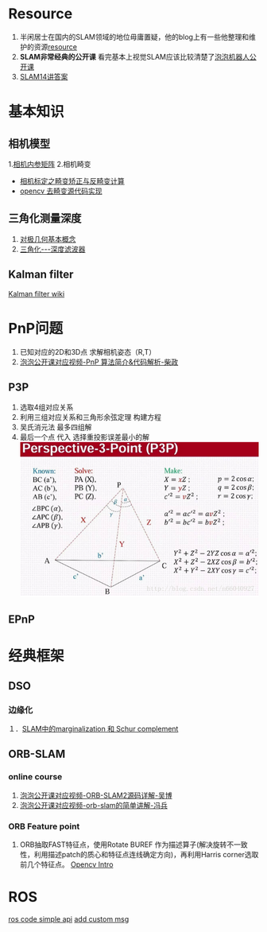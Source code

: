 <!-- TITLE: Slam -->
<!-- SUBTITLE: A quick summary of Slam -->


# Resource
1. 半闲居士在国内的SLAM领域的地位毋庸置疑，他的blog上有一些他整理和维护的资源[resource](https://www.cnblogs.com/gaoxiang12/p/5762702.html)
2. **SLAM非常经典的公开课** 看完基本上视觉SLAM应该比较清楚了[泡泡机器人公开课](http://rosclub.cn/post-1065.html)
3. [SLAM14讲答案](https://blog.csdn.net/jiahao62/article/details/80655542)



# 基本知识
## 相机模型
1.[相机内参矩阵](https://www.cnblogs.com/Jessica-jie/p/6596450.html)
2.相机畸变
* 	[相机标定之畸变矫正与反畸变计算](https://www.cnblogs.com/mafuqiang/p/8134617.html)
*   [opencv 去畸变源代码实现](https://github.com/opencv/opencv/blob/master/modules/calib3d/src/undistort.cpp)

## 三角化测量深度
1. [对极几何基本概念](https://blog.csdn.net/tina_ttl/article/details/52749542#3-%E5%AF%B9%E6%9E%81%E5%87%A0%E4%BD%95%E7%9A%84%E5%87%A0%E4%B8%AA%E7%9B%B8%E5%85%B3%E6%A6%82%E5%BF%B5)
2. [三角化---深度滤波器](http://www.mamicode.com/info-detail-2061030.html)

## Kalman filter

[Kalman filter wiki](https://en.wikipedia.org/wiki/Kalman_filter)

# PnP问题
1. 已知对应的2D和3D点 求解相机姿态（R,T）
2. [泡泡公开课对应视频-PnP 算法简介&代码解析-柴政](http://rosclub.cn/post-566.html)

## P3P
1. 选取4组对应关系
2. 利用三组对应关系和三角形余弦定理 构建方程
3. 吴氏消元法 最多四组解
4. 最后一个点 代入 选择重投影误差最小的解
![P 3 P](/uploads/p-3-p.png "P 3 P")

## EPnP






# 经典框架

## DSO
### 边缘化
１．[SLAM中的marginalization 和 Schur complement](https://blog.csdn.net/heyijia0327/article/details/52822104)

## ORB-SLAM
### online course

1. [泡泡公开课对应视频-ORB-SLAM2源码详解-吴博](http://rosclub.cn/post-505.html)
2. [泡泡公开课对应视频-orb-slam的简单讲解-冯兵](https://www.bilibili.com/video/av7102994)

### ORB Feature point
1. ORB抽取FAST特征点，使用Rotate BUREF 作为描述算子(解决旋转不一致性，利用描述patch的质心和特征点连线确定方向)，再利用Harris corner选取前几个特征点。
[Opencv Intro](https://docs.opencv.org/3.0-beta/doc/py_tutorials/py_feature2d/py_orb/py_orb.html)



# ROS
[ros code simple api](http://wiki.ros.org/rosbag/Code%20API)
[add custom msg](http://wiki.ros.org/ROS/Tutorials/CreatingMsgAndSrv)